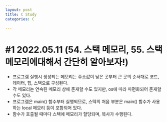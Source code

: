 ```yaml
---
layout: post
title: C Study
categories: C

---
```



# #1 2022.05.11 (54. 스택 메모리, 55. 스택 메모리에대해서 간단히 알아보자!)

* 프로그램 실행시 생성되는 메모리는 주소값이 낮은 곳부터 큰 곳의 순서대로 코드, 데이터, 힙, 스택으로 구성된다.
* 각 메모리는 연속된 메모리 상에 존재할 수도 있지만, os에 따라 파편화되어 존재할 수도 있다.
* 프로그램은 main() 함수부터 실행되므로, 스텍의 처음 부분은 main() 함수가 사용하는 local 메모리 등이 포함되어 있다.
* 함수가 호출될 때마다 스텍에 메모리가 할당되며, 복사가 수행된다.
